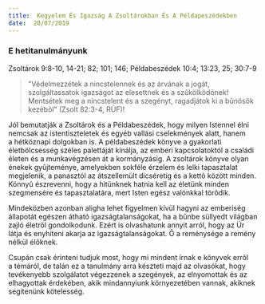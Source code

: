 ```yaml
---
title:  Kegyelem És Igazság A Zsoltárokban És A Példapeszédekben
date:  20/07/2019
---
```


### E hetitanulmányunk
Zsoltárok 9:8-10, 14-21; 82; 101; 146; Példabeszédek 10:4; 13:23, 25; 30:7-9

> <p></p>
> "Védelmezzétek a nincstelennek és az árvának a jogát, szolgáltassatok igaz­ságot az elesettnek és a szûkölködõnek! Mentsétek meg a nincstelent és a szegényt, ragadjátok ki a bûnösök kezébõl" (Zsolt 82:3-4, RÚF)!

Jól bemutatják a Zsoltárok és a Példabeszédek, hogy milyen Istennel élni nemcsak az istentiszteletek és egyéb vallási cselekmények alatt, hanem a hétköznapi dolgokban is. A példabeszédek könyve a gyakorlati életbölcsesség széles palettáját kínálja, az emberi kapcsolatoktól a családi életen és a munkavégzésen át a kormányzásig. A zsoltárok könyve olyan énekek gyûjteménye, amelyekben sokféle érzelem és lelki tapasztalat megjelenik, a panasztól az átszellemült dicséretig és a kettõ között minden. Könnyû észrevenni, hogy a hitünknek hatnia kell az életünk minden szegmensére és tapasztalatára, mert Isten egész valónkkal törõdik.

Mindeközben azonban aligha lehet figyelmen kívül hagyni az emberiség állapotát egészen átható igazságtalanságokat, ha a bûnbe süllyedt világban zajló életrõl gondolkodunk. Ezért is olvashatunk annyit arról, hogy az Úr látja és enyhíteni akarja az igazságtalanságokat. Õ a reménysége a remény nélkül élõknek.

Csupán csak érinteni tudjuk most, hogy mi mindent írnak e könyvek errõl a témáról, de talán ez a tanulmány arra készteti majd az olvasókat, hogy tevékenyebb szolgálatot végezzenek a szegények, az elnyomottak és az elhagyottak érdekében, akik mindannyiunk környezetében vannak, akiknek segítenünk kötelesség.